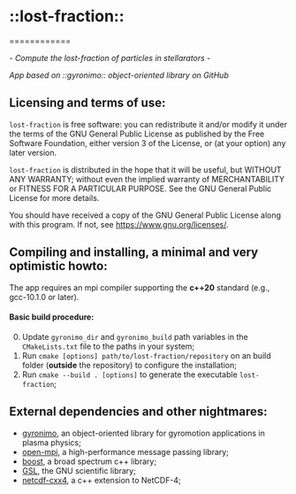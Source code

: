 # ::lost-fraction::
============

*- Compute the lost-fraction of particles in stellarators -*

*App based on ::gyronimo:: object-oriented library on GitHub*

Licensing and terms of use:
---------------------------

`lost-fraction` is free software: you can redistribute it and/or modify it
under the terms of the GNU General Public License as published by the
Free Software Foundation, either version 3 of the License, or (at your
option) any later version.

`lost-fraction` is distributed in the hope that it will be useful, but
WITHOUT ANY WARRANTY; without even the implied warranty of
MERCHANTABILITY or FITNESS FOR A PARTICULAR PURPOSE. See the GNU General
Public License for more details.

You should have received a copy of the GNU General Public License along
with this program. If not, see <https://www.gnu.org/licenses/>.

Compiling and installing, a minimal and very optimistic howto:
--------------------------------------------------------------

The app requires an mpi compiler supporting the **c++20**
standard (e.g., gcc-10.1.0 or later). 

#### Basic build procedure:

0. Update `gyronimo_dir` and `gyronimo_build` path variables in the
   `CMakeLists.txt` file to the paths in your system;
1. Run `cmake [options] path/to/lost-fraction/repository` on an build 
   folder (**outside** the repository) to configure the installation;
2. Run `cmake --build . [options]` to generate the executable 
   `lost-fraction`;

External dependencies and other nightmares:
-------------------------------------------

+ [gyronimo](https://github.com/prodrigs/gyronimo.git), an 
  object-oriented library for gyromotion applications in plasma physics;
+ [open-mpi](https://www.open-mpi.org/faq/?category=mpi-apps), a 
  high-performance message passing library;
+ [boost](https://www.boost.org), a broad spectrum c++ library;
+ [GSL](https://www.gnu.org/software/gsl), the GNU scientific library;
+ [netcdf-cxx4](https://github.com/Unidata/netcdf-cxx4), a c++ extension
  to NetCDF-4;